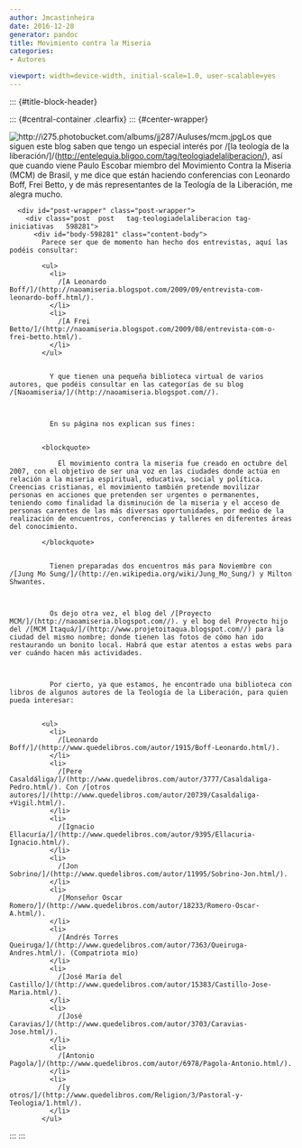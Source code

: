 ```yaml
---
author: Jmcastinheira
date: 2016-12-28
generator: pandoc
title: Movimiento contra la Miseria
categories:
- Autores

viewport: width=device-width, initial-scale=1.0, user-scalable=yes
---
```


::: {#title-block-header}

::: {#central-container .clearfix}
::: {#center-wrapper}
    <div id="center" class="clearfix">
      <img class="alignleft" title="http://i275.photobucket.com/albums/jj287/Auluses/mcm.jpg" src="http://i275.photobucket.com/albums/jj287/Auluses/mcm.jpg?v=1252050164421" />Los que siguen este blog saben que tengo un especial interés por /[la teología de la liberación/]/(http://entelequia.bligoo.com/tag/teologiadelaliberacion/), así que cuando viene Paulo Escobar miembro del Movimiento Contra la Miseria (MCM) de Brasil, y me dice que están haciendo conferencias con Leonardo Boff, Frei Betto, y de más representantes de la Teología de la Liberación, me alegra mucho. 
      
      <div id="post-wrapper" class="post-wrapper">
        <div class="post  post   tag-teologiadelaliberacion tag-iniciativas   598281">
          <div id="body-598281" class="content-body">
            Parece ser que de momento han hecho dos entrevistas, aquí las podéis consultar: 
            
            <ul>
              <li>
                /[A Leonardo Boff/]/(http://naoamiseria.blogspot.com/2009/09/entrevista-com-leonardo-boff.html/).
              </li>
              <li>
                /[A Frei Betto/]/(http://naoamiseria.blogspot.com/2009/08/entrevista-com-o-frei-betto.html/).
              </li>
            </ul>
            
            
              Y que tienen una pequeña biblioteca virtual de varios autores, que podéis consultar en las categorías de su blog /[Naoamiseria/]/(http://naoamiseria.blogspot.com//).
            
            
            
              En su página nos explican sus fines:
            
            
            <blockquote>
              
                El movimiento contra la miseria fue creado en octubre del 2007, con el objetivo de ser una voz en las ciudades donde actúa en relación a la miseria espiritual, educativa, social y política. Creencias cristianas, el movimiento también pretende movilizar personas en acciones que pretenden ser urgentes o permanentes, teniendo como finalidad la disminución de la miseria y el acceso de personas carentes de las más diversas oportunidades, por medio de la realización de encuentros, conferencias y talleres en diferentes áreas del conocimiento.
              
            </blockquote>
            
            
              Tienen preparadas dos encuentros más para Noviembre con /[Jung Mo Sung/]/(http://en.wikipedia.org/wiki/Jung_Mo_Sung/) y Milton Shwantes.
            
            
            
              Os dejo otra vez, el blog del /[Proyecto MCM/]/(http://naoamiseria.blogspot.com//). y el bog del Proyecto hijo del /[MCM Itaquá/]/(http://www.projetoitaqua.blogspot.com//) para la ciudad del mismo nombre; donde tienen las fotos de cómo han ido restaurando un bonito local. Habrá que estar atentos a estas webs para ver cuándo hacen más actividades.
            
            
            
              Por cierto, ya que estamos, he encontrado una biblioteca con libros de algunos autores de la Teología de la Liberación, para quien pueda interesar:
            
            
            <ul>
              <li>
                /[Leonardo Boff/]/(http://www.quedelibros.com/autor/1915/Boff-Leonardo.html/).
              </li>
              <li>
                /[Pere Casaldáliga/]/(http://www.quedelibros.com/autor/3777/Casaldaliga-Pedro.html/). Con /[otros autores/]/(http://www.quedelibros.com/autor/20739/Casaldaliga-+Vigil.html/).
              </li>
              <li>
                /[Ignacio Ellacuría/]/(http://www.quedelibros.com/autor/9395/Ellacuria-Ignacio.html/).
              </li>
              <li>
                /[Jon Sobrino/]/(http://www.quedelibros.com/autor/11995/Sobrino-Jon.html/).
              </li>
              <li>
                /[Monseñor Oscar Romero/]/(http://www.quedelibros.com/autor/18233/Romero-Oscar-A.html/).
              </li>
              <li>
                /[Andrés Torres Queiruga/]/(http://www.quedelibros.com/autor/7363/Queiruga-Andres.html/). (Compatriota mío)
              </li>
              <li>
                /[José María del Castillo/]/(http://www.quedelibros.com/autor/15383/Castillo-Jose-Maria.html/).
              </li>
              <li>
                /[José Caravias/]/(http://www.quedelibros.com/autor/3703/Caravias-Jose.html/).
              </li>
              <li>
                /[Antonio Pagola/]/(http://www.quedelibros.com/autor/6978/Pagola-Antonio.html/).
              </li>
              <li>
                /[y otros/]/(http://www.quedelibros.com/Religion/3/Pastoral-y-Teologia/1.html/).
              </li>
            </ul>
          
        
      
    
:::
:::
